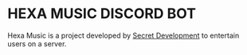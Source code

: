 # HEXA MUSIC DISCORD BOT
Hexa Music is a project developed by [Secret Development](https://www.secretdev.tech) to entertain users on a server.
